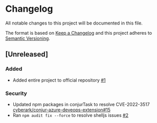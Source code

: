# Changelog
All notable changes to this project will be documented in this file.

The format is based on [Keep a Changelog](http://keepachangelog.com/en/1.0.0/)
and this project adheres to [Semantic Versioning](http://semver.org/spec/v2.0.0.html).

## [Unreleased]

### Added
- Added entire project to official repository [#1](https://github.com/cyberark/conjur-azure-devops-extension/pull/1)

### Security
- Updated npm packages in conjurTask to resolve CVE-2022-3517
  [cyberark/conjur-azure-deveops-extension#15](https://github.com/cyberark/conjur-azure-devops-extensions/pull/15)
- Ran `npm audit fix --force` to resolve shelljs issues 
  [#2](https://github.com/cyberark/conjur-azure-devops-extension/pull/2)
